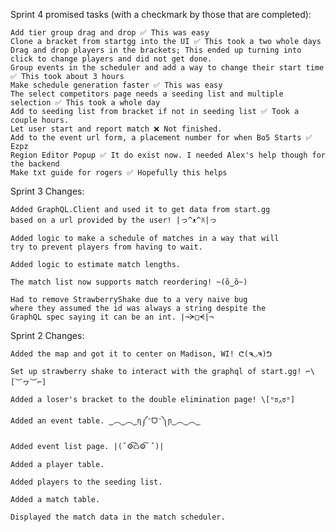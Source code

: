 Sprint 4 promised tasks (with a checkmark by those that are completed):

    Add tier group drag and drop ✅ This was easy
    Clone a bracket from startgg into the UI ✅ This took a two whole days
    Drag and drop players in the brackets; This ended up turning into click to change players and did not get done.
    Group events in the scheduler and add a way to change their start time ✅ This took about 3 hours
    Make schedule generation faster ✅ This was easy
    The select competitors page needs a seeding list and multiple selection ✅ This took a whole day
    Add to seeding list from bracket if not in seeding list ✅ Took a couple hours.
    Let user start and report match ❌ Not finished. 
    Add to the event url form, a placement number for when Bo5 Starts ✅ Ezpz
    Region Editor Popup ✅ It do exist now. I needed Alex's help though for the backend
    Make txt guide for rogers ✅ Hopefully this helps
    
    
    

Sprint 3 Changes:

    Added GraphQL.Client and used it to get data from start.gg
    based on a url provided by the user! |っ^ᴥ^ꐦ|っ

    Added logic to make a schedule of matches in a way that will 
    try to prevent players from having to wait.

    Added logic to estimate match lengths.

    The match list now supports match reordering! ~(ȍ‿ȍ~)

    Had to remove StrawberryShake due to a very naive bug 
    where they assumed the id was always a string despite the 
    GraphQL spec saying it can be an int. |¬ᗒ□ᗕ|¬

Sprint 2 Changes:

    Added the map and got it to center on Madison, WI! ᕦ(ຈ◡ຈ)ᕤ
    
    Set up strawberry shake to interact with the graphql of start.gg! ⌐\[︶ヮ︶⌐]
    
    Added a loser's bracket to the double elimination page! \[ᵒಠ‸ಠᵒ]
    
    Added an event table. ‿︵‿︵‿ɳ༼ᵔᗜᵔ༽ɲ‿︵‿︵‿
    
    Added event list page. |(ˇ⚙͠ѽ⚙͠ ˇ)|
    
    Added a player table.
    
    Added players to the seeding list.
    
    Added a match table.
    
    Displayed the match data in the match scheduler.
